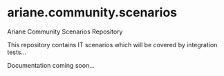 ariane.community.scenarios
==========================

Ariane Community Scenarios Repository

This repository contains IT scenarios which will be covered by integration tests...

Documentation coming soon...
